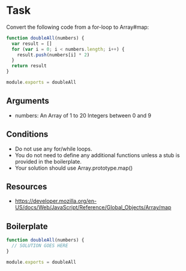 # Task

Convert the following code from a for-loop to Array#map:

```js
function doubleAll(numbers) {
  var result = []
  for (var i = 0; i < numbers.length; i++) {
    result.push(numbers[i] * 2)
  }
  return result
}

module.exports = doubleAll
```

## Arguments

* numbers: An Array of 1 to 20 Integers between 0 and 9

## Conditions

* Do not use any for/while loops.
* You do not need to define any additional functions
 unless a stub is provided in the boilerplate.
* Your solution should use Array.prototype.map()

## Resources

* https://developer.mozilla.org/en-US/docs/Web/JavaScript/Reference/Global_Objects/Array/map

## Boilerplate

```js
function doubleAll(numbers) {
  // SOLUTION GOES HERE
}

module.exports = doubleAll
```
